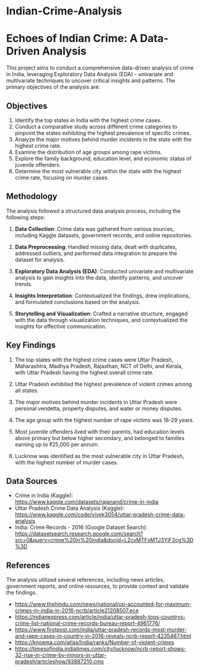 # Indian-Crime-Analysis
# Echoes of Indian Crime: A Data-Driven Analysis

This project aims to conduct a comprehensive data-driven analysis of crime in India, leveraging Exploratory Data Analysis (EDA) - univariate and multivariate techniques to uncover critical insights and patterns. The primary objectives of the analysis are:

## Objectives

1. Identify the top states in India with the highest crime cases.
2. Conduct a comparative study across different crime categories to pinpoint the states exhibiting the highest prevalence of specific crimes.
3. Analyze the major motives behind murder incidents in the state with the highest crime rate.
4. Examine the distribution of age groups among rape victims.
5. Explore the family background, education level, and economic status of juvenile offenders.
6. Determine the most vulnerable city within the state with the highest crime rate, focusing on murder cases.

## Methodology

The analysis followed a structured data analysis process, including the following steps:

1. **Data Collection**: Crime data was gathered from various sources, including Kaggle datasets, government records, and online repositories.

2. **Data Preprocessing**: Handled missing data, dealt with duplicates, addressed outliers, and performed data integration to prepare the dataset for analysis.

3. **Exploratory Data Analysis (EDA)**: Conducted univariate and multivariate analysis to gain insights into the data, identify patterns, and uncover trends.

4. **Insights Interpretation**: Contextualized the findings, drew implications, and formulated conclusions based on the analysis.

5. **Storytelling and Visualization**: Crafted a narrative structure, engaged with the data through visualization techniques, and contextualized the insights for effective communication.

## Key Findings

1. The top states with the highest crime cases were Uttar Pradesh, Maharashtra, Madhya Pradesh, Rajasthan, NCT of Delhi, and Kerala, with Uttar Pradesh having the highest overall crime rate.

2. Uttar Pradesh exhibited the highest prevalence of violent crimes among all states.

3. The major motives behind murder incidents in Uttar Pradesh were personal vendetta, property disputes, and water or money disputes.

4. The age group with the highest number of rape victims was 18-29 years.

5. Most juvenile offenders lived with their parents, had education levels above primary but below higher secondary, and belonged to families earning up to ₹25,000 per annum.

6. Lucknow was identified as the most vulnerable city in Uttar Pradesh, with the highest number of murder cases.

## Data Sources

- Crime in India (Kaggle): https://www.kaggle.com/datasets/rajanand/crime-in-india
- Uttar Pradesh Crime Data Analysis (Kaggle): https://www.kaggle.com/code/vivek3054/uttar-pradesh-crime-data-analysis
- India: Crime Records - 2016 (Google Dataset Search): https://datasetsearch.research.google.com/search?src=0&query=crime%20in%20india&docid=L2cvMTFsMTJ3YjF2cg%3D%3D

## References

The analysis utilized several references, including news articles, government reports, and online resources, to provide context and validate the findings.

- https://www.thehindu.com/news/national/up-accounted-for-maximum-crimes-in-india-in-2016-ncrb/article21208507.ece
- https://indianexpress.com/article/india/uttar-pradesh-tops-countrys-crime-list-national-crime-records-bureau-report-4961776/
- https://www.firstpost.com/india/uttar-pradesh-records-most-murder-and-rape-cases-in-country-in-2016-reveals-ncrb-report-4235467.html
- https://knoema.com/atlas/India/ranks/Number-of-violent-crimes
- https://timesofindia.indiatimes.com/city/lucknow/ncrb-report-shows-32-rise-in-crime-by-minors-in-uttar-pradesh/articleshow/93887210.cms

